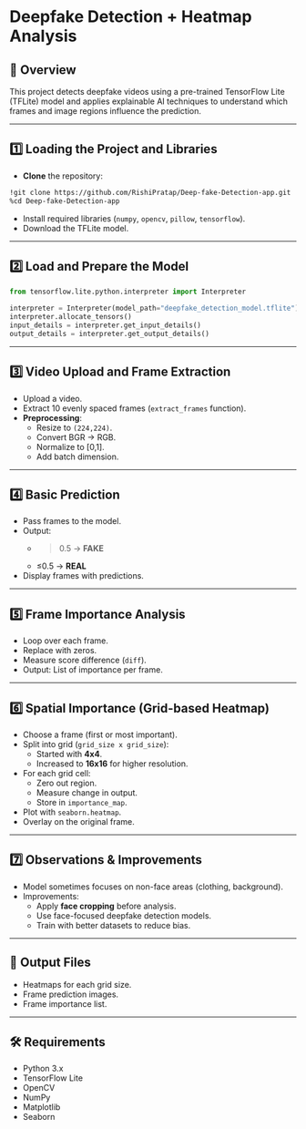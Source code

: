 
# Deepfake Detection + Heatmap Analysis

## 📌 Overview
This project detects deepfake videos using a pre-trained TensorFlow Lite (TFLite) model and applies explainable AI techniques to understand which frames and image regions influence the prediction.

---

## 1️⃣ Loading the Project and Libraries
- **Clone** the repository:
```bash
!git clone https://github.com/RishiPratap/Deep-fake-Detection-app.git
%cd Deep-fake-Detection-app
```
- Install required libraries (`numpy`, `opencv`, `pillow`, `tensorflow`).
- Download the TFLite model.

---

## 2️⃣ Load and Prepare the Model
```python
from tensorflow.lite.python.interpreter import Interpreter

interpreter = Interpreter(model_path="deepfake_detection_model.tflite")
interpreter.allocate_tensors()
input_details = interpreter.get_input_details()
output_details = interpreter.get_output_details()
```

---

## 3️⃣ Video Upload and Frame Extraction
- Upload a video.
- Extract 10 evenly spaced frames (`extract_frames` function).
- **Preprocessing**:
  - Resize to `(224,224)`.
  - Convert BGR → RGB.
  - Normalize to [0,1].
  - Add batch dimension.

---

## 4️⃣ Basic Prediction
- Pass frames to the model.
- Output:
  - >0.5 → **FAKE**
  - ≤0.5 → **REAL**
- Display frames with predictions.

---

## 5️⃣ Frame Importance Analysis
- Loop over each frame.
- Replace with zeros.
- Measure score difference (`diff`).
- Output: List of importance per frame.

---

## 6️⃣ Spatial Importance (Grid-based Heatmap)
- Choose a frame (first or most important).
- Split into grid (`grid_size x grid_size`):
  - Started with **4x4**.
  - Increased to **16x16** for higher resolution.
- For each grid cell:
  - Zero out region.
  - Measure change in output.
  - Store in `importance_map`.
- Plot with `seaborn.heatmap`.
- Overlay on the original frame.

---

## 7️⃣ Observations & Improvements
- Model sometimes focuses on non-face areas (clothing, background).
- Improvements:
  - Apply **face cropping** before analysis.
  - Use face-focused deepfake detection models.
  - Train with better datasets to reduce bias.

---

## 📂 Output Files
- Heatmaps for each grid size.
- Frame prediction images.
- Frame importance list.

---

## 🛠 Requirements
- Python 3.x
- TensorFlow Lite
- OpenCV
- NumPy
- Matplotlib
- Seaborn
